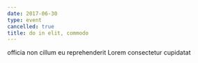 ```yaml
---
date: 2017-06-30
type: event
cancelled: true
title: do in elit, commodo
---
```

officia non cillum eu reprehenderit Lorem consectetur cupidatat